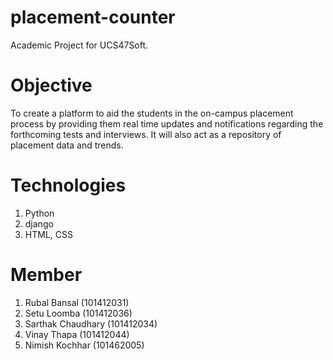 # placement-counter
Academic Project for UCS47Soft.

# Objective
To create a platform to aid the students in the on-campus placement process by providing them real time updates and notifications regarding the forthcoming tests and interviews. It will also act as a repository of placement data and trends.


# Technologies
1. Python
2. django
3. HTML, CSS

# Member
1. Rubal Bansal (101412031)
2. Setu Loomba (101412036)
3. Sarthak Chaudhary (101412034)
4. Vinay Thapa (101412044)
5. Nimish Kochhar (101462005)

